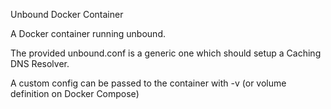 Unbound Docker Container

A Docker container running unbound. 

The provided unbound.conf is a generic one which should setup a Caching DNS Resolver.

A custom config can be passed to the container with -v (or volume definition on Docker Compose)
